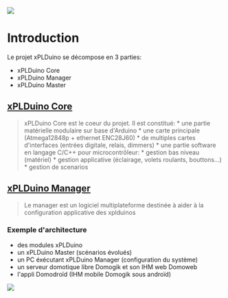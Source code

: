 <img src='http://taino.fr/xplduino/xplduino_banner2.png' />

# Introduction #

Le projet xPLDuino se décompose en 3 parties:
  * xPLDuino Core
  * xPLDuino Manager
  * xPLDuino Master



## [xPLDuino Core](xPLDuino_Core_fr.md) ##


> xPLDuino Core est le coeur du projet. Il est constitué:
    * une partie matérielle modulaire sur base d'Arduino
      * une carte principale (Atmega12848p + ethernet ENC28J60)
      * de multiples cartes d'interfaces (entrées digitale, relais, dimmers)
    * une partie software en langage C/C++ pour microcontrôleur:
      * gestion bas niveau (matériel)
      * gestion applicative (éclairage, volets roulants, bouttons...)
      * gestion de scenarios

## [xPLDuino Manager](xPLDuino_Manager_fr.md) ##

> Le manager est un logiciel multiplateforme destinée à aider à la configuration applicative des xplduinos


### Exemple d'architecture ###

  * des modules xPLDuino
  * un xPLDuino Master (scénarios évolués)
  * un PC éxécutant xPLDuino Manager (configuration du système)
  * un serveur domotique libre Domogik et son IHM web Domoweb
  * l'appli Domodroïd (IHM mobile Domogik sous androïd)

<img src='http://xplduino.googlecode.com/files/XPLDUINO - Global Overview - v0.jpg'>